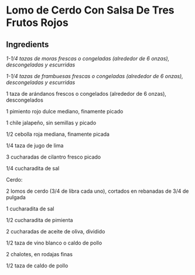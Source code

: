 # Lomo de Cerdo Con Salsa De Tres Frutos Rojos
## Ingredients

_1-1/4 tazas de moras frescas o congeladas (alrededor de 6 onzas), descongeladas y escurridas_

_1-1/4 tazas de frambuesas frescas o congeladas (alrededor de 6 onzas), descongeladas y escurridas_

1 taza de arándanos frescos o congelados (alrededor de 6 onzas), descongelados

1 pimiento rojo dulce mediano, finamente picado

1 chile jalapeño, sin semillas y picado

1/2 cebolla roja mediana, finamente picada

1/4 taza de jugo de lima

3 cucharadas de cilantro fresco picado

1/4 cucharadita de sal

Cerdo:

2 lomos de cerdo (3/4 de libra cada uno), cortados en rebanadas de 3/4 de pulgada

1 cucharadita de sal

1/2 cucharadita de pimienta

2 cucharadas de aceite de oliva, dividido

1/2 taza de vino blanco o caldo de pollo

2 chalotes, en rodajas finas

1/2 taza de caldo de pollo
